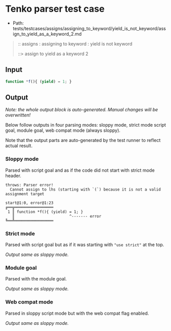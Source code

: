 # Tenko parser test case

- Path: tests/testcases/assigns/assigning_to_keyword/yield_is_not_keyword/assign_to_yield_as_a_keyword_2.md

> :: assigns : assigning to keyword : yield is not keyword
>
> ::> assign to yield as a keyword 2

## Input

`````js
function *f(){ (yield) = 1; }
`````

## Output

_Note: the whole output block is auto-generated. Manual changes will be overwritten!_

Below follow outputs in four parsing modes: sloppy mode, strict mode script goal, module goal, web compat mode (always sloppy).

Note that the output parts are auto-generated by the test runner to reflect actual result.

### Sloppy mode

Parsed with script goal and as if the code did not start with strict mode header.

`````
throws: Parser error!
  Cannot assign to lhs (starting with `(`) because it is not a valid assignment target

start@1:0, error@1:23
╔══╦═════════════════
 1 ║ function *f(){ (yield) = 1; }
   ║                        ^------- error
╚══╩═════════════════

`````

### Strict mode

Parsed with script goal but as if it was starting with `"use strict"` at the top.

_Output same as sloppy mode._

### Module goal

Parsed with the module goal.

_Output same as sloppy mode._

### Web compat mode

Parsed in sloppy script mode but with the web compat flag enabled.

_Output same as sloppy mode._
